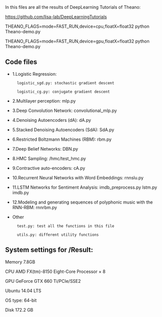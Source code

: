 In this files are all the results of DeepLearning Tutorials of Theano:

https://github.com/lisa-lab/DeepLearningTutorials

THEANO_FLAGS=mode=FAST_RUN,device=cpu,floatX=float32 python Theano-demo.py

THEANO_FLAGS=mode=FAST_RUN,device=gpu,floatX=float32 python Theano-demo.py

Code files
--------------

- 1.Logistic Regression: 

		logistic_sgd.py: stochastic gradient descent 

		logistic_cg.py: conjugate gradient descent

- 2.Multilayer perception: mlp.py

- 3.Deep Convolution Network: convolutional_mlp.py

- 4.Denoising Autoencoders (dA): dA.py

- 5.Stacked Denoising Autoencoders (SdA): SdA.py

- 6.Restricted Boltzmann Machines (RBM): rbm.py

- 7.Deep Belief Networks: DBN.py

- 8.HMC Sampling: /hmc/test_hmc.py

- 9.Contractive auto-encoders: cA.py

- 10.Recurrent Neural Networks with Word Embeddings: rnnslu.py

- 11.LSTM Networks for Sentiment Analysis: imdb_preprocess.py lstm.py imdb.py

- 12.Modeling and generating sequences of polyphonic music with the RNN-RBM: rnnrbm.py

- Other

		test.py: test all the functions in this file

		utils.py: different utility functions

System settings for /Result:
--------------

Memory 7.8GB

CPU AMD FX(tm)-8150 Eight-Core Processor × 8 

GPU GeForce GTX 660 Ti/PCIe/SSE2

Ubuntu 14.04 LTS

OS type: 64-bit

Disk 172.2 GB
